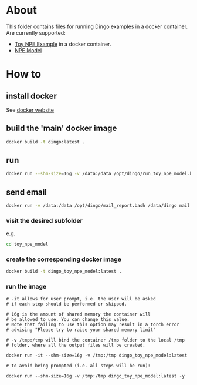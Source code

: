 # About

This folder contains files for running Dingo examples in a docker container.
Are currently supported:

- [Toy NPE Example](https://dingo-gw.readthedocs.io/en/latest/example_toy_npe_model.html) in a docker container.
- [NPE Model](https://dingo-gw.readthedocs.io/en/latest/example_npe_model.html)

# How to

## install docker

See [docker website](https://docs.docker.com/engine/install/)

## build the 'main' docker image

```bash
docker build -t dingo:latest .
```

## run

```bash
docker run --shm-size=16g -v /data:/data /opt/dingo/run_toy_npe_model.bash -y /data/dingo
``` 

## send email

```bash
docker run -v /data:/data /opt/dingo/mail_report.bash /data/dingo mail.toml
```

### visit the desired subfolder

e.g.

```bash
cd toy_npe_model
```

### create the corresponding docker image

```bash
docker build -t dingo_toy_npe_model:latest .
```

### run the image


```
# -it allows for user prompt, i.e. the user will be asked
# if each step should be performed or skipped. 

# 16g is the amount of shared memory the container will
# be allowed to use. You can change this value.
# Note that failing to use this option may result in a torch error
# advising "Please try to raise your shared memory limit"

# -v /tmp:/tmp will bind the container /tmp folder to the local /tmp
# folder, where all the output files will be created.

docker run -it --shm-size=16g -v /tmp:/tmp dingo_toy_npe_model:latest

# to avoid being prompted (i.e. all steps will be run):

docker run --shm-size=16g -v /tmp:/tmp dingo_toy_npe_model:latest -y

```

